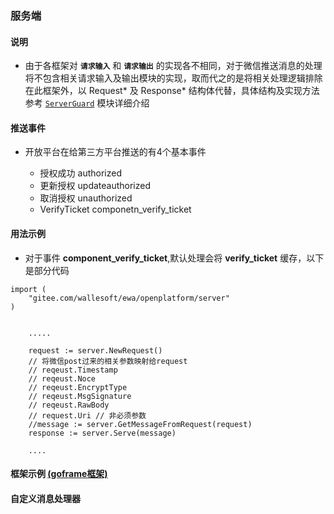 ### 服务端

#### 说明
* 由于各框架对 **`请求输入`** 和 **`请求输出`** 的实现各不相同，对于微信推送消息的处理将不包含相关请求输入及输出模块的实现，取而代之的是将相关处理逻辑排除在此框架外，以 Request* 及 Response* 结构体代替，具体结构及实现方法参考 [`ServerGuard`]() 模块详细介绍

#### 推送事件

* 开放平台在给第三方平台推送的有4个基本事件

    * 授权成功      authorized
    * 更新授权      updateauthorized
    * 取消授权      unauthorized
    * VerifyTicket componetn_verify_ticket


#### 用法示例

* 对于事件 **component_verify_ticket**,默认处理会将 **verify_ticket** 缓存，以下是部分代码

```golang
import (
    "gitee.com/wallesoft/ewa/openplatform/server"
)


    .....

    request := server.NewRequest()
    // 将微信post过来的相关参数映射给request
    // reqeust.Timestamp
    // reqeust.Noce
    // reqeust.EncryptType
    // reqeust.MsgSignature
    // reqeust.RawBody
    // request.Uri // 非必须参数
    //message := server.GetMessageFromRequest(request)
    response := server.Serve(message)
    
    ....

```
#### 框架示例 [(goframe框架)](https://www.goframe.org/)
<!-- ```golang
package main 

import (
    "github.com/gogf/gf/frame/g"
    "github.com/gogf/gf/net/ghttp"
    "gitee.com/wallesoft/ewa/openplatform/server"
)
func main(){
    s := g.Server()
    s.BindHandler("/notify",func(r *ghttp.Request) {
        
        // 此处可以绑定相关信息处理函数
        // 详细看下一小节 自定义消息处理器
        
        request := server.CreateRequest()
        if err := r.Parse(&request); err != nil {
            // 错误处理
        }
        request.BodyRaw = r.GetBody()
        message := server.GetMessageFromRequest(request)
        response:= server.Serve(message)

        r.Reponse.WriteExit(response.GetContent())
    })
}

``` -->
#### 自定义消息处理器